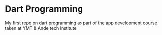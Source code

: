 # Dart Programming
My first repo on dart programming as part of the app development course taken at YMT & Ande tech Institute

